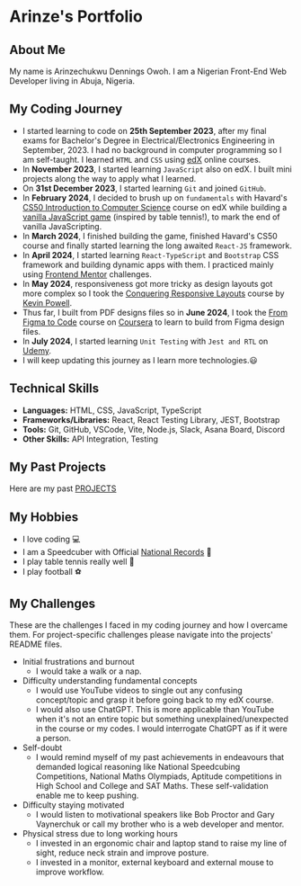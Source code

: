 # Arinze's Portfolio

## About Me

My name is Arinzechukwu Dennings Owoh. I am a Nigerian Front-End Web Developer living in Abuja, Nigeria.

## My Coding Journey

- I started learning to code on **25th September 2023**, after my final exams for Bachelor's Degree in Electrical/Electronics Engineering in September, 2023. I had no background in computer programming so I am self-taught. I learned `HTML` and `CSS` using [edX](https://www.edx.org/) online courses.
- In **November 2023**, I started learning `JavaScript` also on edX. I built mini projects along the way to apply what I learned.
- On **31st December 2023**, I started learning `Git` and joined `GitHub`.
- In **February 2024**, I decided to brush up on `fundamentals` with Havard's [CS50 Introduction to Computer Science](https://www.edx.org/learn/computer-science/harvard-university-cs50-s-introduction-to-computer-science) course on edX while building a [vanilla JavaScript game](https://github.com/ArinzeGit/Bouncing-Battle-Game) (inspired by table tennis!), to mark the end of vanilla JavaScripting.
- In **March 2024**, I finished building the game, finished Havard's CS50 course and finally started learning the long awaited `React-JS` framework.
- In **April 2024**, I started learning `React-TypeScript` and `Bootstrap` CSS framework and building dynamic apps with them. I practiced mainly using [Frontend Mentor](https://www.frontendmentor.io/) challenges.
- In **May 2024**, responsiveness got more tricky as design layouts got more complex so I took the [Conquering Responsive Layouts](https://courses.kevinpowell.co/conquering-responsive-layouts) course by [Kevin Powell](https://www.youtube.com/@KevinPowell).
- Thus far, I built from PDF designs files so in **June 2024**, I took the [From Figma to Code](https://www.coursera.org/learn/from-figma-to-code) course on [Coursera](https://www.coursera.org/) to learn to build from Figma design files.
- In **July 2024**, I started learning `Unit Testing` with `Jest and RTL` on [Udemy](https://www.udemy.com/).
- I will keep updating this journey as I learn more technologies.😃

## Technical Skills

- **Languages:** HTML, CSS, JavaScript, TypeScript
- **Frameworks/Libraries:** React, React Testing Library, JEST, Bootstrap
- **Tools:** Git, GitHub, VSCode, Vite, Node.js, Slack, Asana Board, Discord
- **Other Skills:** API Integration, Testing

## My Past Projects

Here are my past [PROJECTS](projects)

## My Hobbies

- I love coding 💻
- I am a Speedcuber with Official [National Records](https://www.worldcubeassociation.org/persons/2019OWOH01) 🧠
- I play table tennis really well 🏓
- I play football ⚽

## My Challenges

These are the challenges I faced in my coding journey and how I overcame them. For project-specific challenges please navigate into the projects' README files.

- Initial frustrations and burnout
  - I would take a walk or a nap.
- Difficulty understanding fundamental concepts
  - I would use YouTube videos to single out any confusing concept/topic and grasp it before going back to my edX course.
  - I would also use ChatGPT. This is more applicable than YouTube when it's not an entire topic but something unexplained/unexpected in the course or my codes. I would interrogate ChatGPT as if it were a person.
- Self-doubt
  - I would remind myself of my past achievements in endeavours that demanded logical reasoning like National Speedcubing Competitions, National Maths Olympiads, Aptitude competitions in High School and College and SAT Maths. These self-validation enable me to keep pushing.
- Difficulty staying motivated
  - I would listen to motivational speakers like Bob Proctor and Gary Vaynerchuk or call my brother who is a web developer and mentor.
- Physical stress due to long working hours
  - I invested in an ergonomic chair and laptop stand to raise my line of sight, reduce neck strain and improve posture.
  - I invested in a monitor, external keyboard and external mouse to improve workflow.
